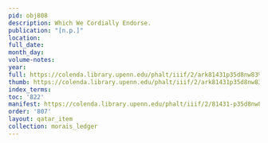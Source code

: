 ```yaml
---
pid: obj808
description: Which We Cordially Endorse.
publication: "[n.p.]"
location:
full_date:
month_day:
volume-notes:
year:
full: https://colenda.library.upenn.edu/phalt/iiif/2/ark81431p35d8nw83%2FSHA256E-s7712936--2745087b62e79c46d48999b9db93545b032458da19cad2b4768e26daab00f2c3.jpeg/full/3500,/0/default.jpg
thumb: https://colenda.library.upenn.edu/phalt/iiif/2/ark81431p35d8nw83%2FSHA256E-s7712936--2745087b62e79c46d48999b9db93545b032458da19cad2b4768e26daab00f2c3.jpeg/full/!200,200/0/default.jpg
index_terms:
toc: '822'
manifest: https://colenda.library.upenn.edu/phalt/iiif/2/81431-p35d8nw83/manifest
order: '807'
layout: qatar_item
collection: morais_ledger
---
```


